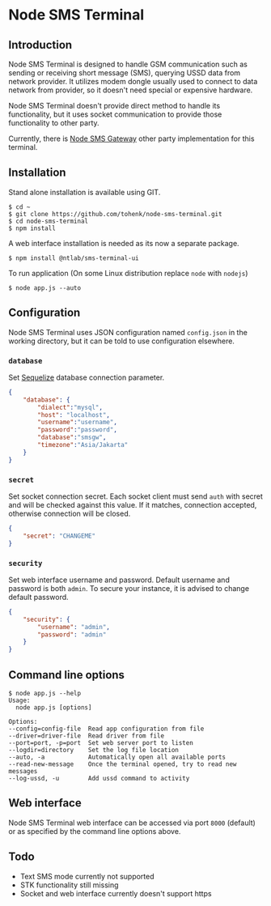 # Node SMS Terminal

## Introduction

Node SMS Terminal is designed to handle GSM communication such as sending or
receiving short message (SMS), querying USSD data from network provider. It
utilizes modem dongle usually used to connect to data network from provider,
so it doesn't need special or expensive hardware.

Node SMS Terminal doesn't provide direct method to handle its functionality,
but it uses socket communication to provide those functionality to other party.

Currently, there is [Node SMS Gateway](https://github.com/tohenk/node-sms-gateway)
other party implementation for this terminal.

## Installation

Stand alone installation is available using GIT.

```
$ cd ~
$ git clone https://github.com/tohenk/node-sms-terminal.git
$ cd node-sms-terminal
$ npm install
```

A web interface installation is needed as its now a separate package.

```
$ npm install @ntlab/sms-terminal-ui
```

To run application (On some Linux distribution replace `node` with `nodejs`)

```
$ node app.js --auto
```

## Configuration

Node SMS Terminal uses JSON configuration named `config.json` in the working
directory, but it can be told to use configuration elsewhere.

### `database`

Set [Sequelize](http://docs.sequelizejs.com/) database connection parameter.

```json
{
    "database": {
        "dialect":"mysql",
        "host": "localhost",
        "username":"username",
        "password":"password",
        "database":"smsgw",
        "timezone":"Asia/Jakarta"
    }
}
```

### `secret`

Set socket connection secret. Each socket client must send `auth` with secret
and will be checked against this value. If it matches, connection accepted,
otherwise connection will be closed.

```json
{
    "secret": "CHANGEME"
}
```

### `security`

Set web interface username and password. Default username and password is both
`admin`. To secure your instance, it is advised to change default password.

```json
{
    "security": {
        "username": "admin",
        "password": "admin"
    }
}
```

## Command line options

```
$ node app.js --help
Usage:
  node app.js [options]

Options:
--config=config-file  Read app configuration from file
--driver=driver-file  Read driver from file
--port=port, -p=port  Set web server port to listen
--logdir=directory    Set the log file location
--auto, -a            Automatically open all available ports
--read-new-message    Once the terminal opened, try to read new messages
--log-ussd, -u        Add ussd command to activity
```

## Web interface

Node SMS Terminal web interface can be accessed via port `8000` (default) or as
specified by the command line options above.

## Todo

- Text SMS mode currently not supported
- STK functionality still missing
- Socket and web interface currently doesn't support https